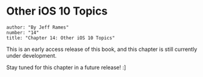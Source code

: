 # Other iOS 10 Topics
```metadata
author: "By Jeff Rames"
number: "14"
title: "Chapter 14: Other iOS 10 Topics"

```

This is an early access release of this book, and this chapter is still currently under development.

Stay tuned for this chapter in a future release! :]
